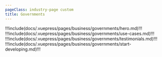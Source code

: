 ```yaml
---
pageClass: industry-page custom
title: Governments
---
```


!!!include(docs/.vuepress/pages/business/governments/hero.md)!!!
!!!include(docs/.vuepress/pages/business/governments/use-cases.md)!!!
!!!include(docs/.vuepress/pages/business/governments/testimonials.md)!!!
!!!include(docs/.vuepress/pages/business/governments/start-developing.md)!!!

<script>
import VueSlickCarousel from 'vue-slick-carousel';
import 'vue-slick-carousel/dist/vue-slick-carousel.css';
import 'vue-slick-carousel/dist/vue-slick-carousel-theme.css';
import TabSection from "../.vuepress/components/TabSection";
import Accordion from "../.vuepress/components/simple-accordion/accordion";
import AccordionItem from "../.vuepress/components/simple-accordion/accordion-item";
import useCasesTab from "../.vuepress/mixins/useCasesTab.js";

export default {
  components: {
    VueSlickCarousel, AccordionItem, Accordion, TabSection
  },
  data() {
    return {
      options: {
        dots: true,
        arrows: true,
        dotsClass: 'testimonials__dots',
        infinite: false,
        speed: 500,
        slidesToShow: 1,
      },
      borderedLink: false,
      accentLink: {
        text: 'Start developing',
        link: '/examples'
      },
      tabs: [
          'P2P Transfers',
          'Disbursements',
          'Bill Payments'
      ],
      activeTabName: '',
    }
  },
  mixins: [useCasesTab],
}
</script>


